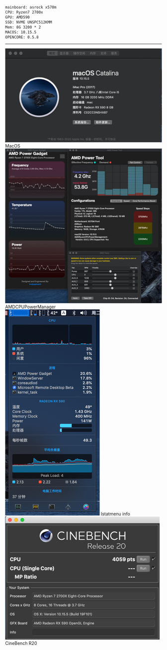 	mainboard: asrock x570m
	CPU: Ryzen7 2700x
	GPU: AMD590
	SSD: NVME UNSPC512KMM
	Mem: 8G 3200 * 2
	MACOS: 10.15.5
	OPENCORE: 0.5.8
***
![Macos](PIC/macos.png)  
MacOS  
![Macos](PIC/AMDCPU.png)
AMDCPUPowerManager  
![Macos](PIC/istatmenu.png)
Istatmenu info  
![Macos](PIC/cinebenchR20.png)
CineBench R20  